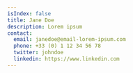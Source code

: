 ```yaml
---
isIndex: false
title: Jane Doe
description: Lorem ipsum
contact:
  email: janedoe@email-lorem-ipsum.com
  phone: +33 (0) 1 12 34 56 78
  twitter: johndoe
  linkedin: https://www.linkedin.com
---
```

